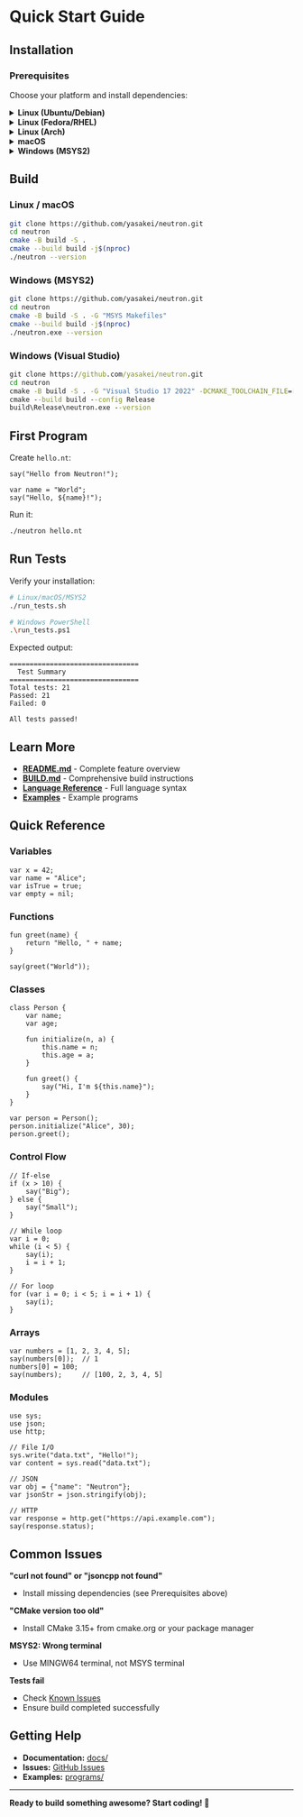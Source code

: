 # Quick Start Guide

## Installation

### Prerequisites
Choose your platform and install dependencies:

<details>
<summary><b>Linux (Ubuntu/Debian)</b></summary>

```bash
sudo apt-get update
sudo apt-get install build-essential cmake pkg-config libcurl4-openssl-dev libjsoncpp-dev
```
</details>

<details>
<summary><b>Linux (Fedora/RHEL)</b></summary>

```bash
sudo dnf install gcc-c++ cmake pkgconfig libcurl-devel jsoncpp-devel
```
</details>

<details>
<summary><b>Linux (Arch)</b></summary>

```bash
sudo pacman -S base-devel cmake curl jsoncpp
```
</details>

<details>
<summary><b>macOS</b></summary>

```bash
brew install cmake curl jsoncpp
```
</details>

<details>
<summary><b>Windows (MSYS2)</b></summary>

```bash
# In MSYS2 MINGW64 terminal:
pacman -S mingw-w64-x86_64-gcc mingw-w64-x86_64-cmake mingw-w64-x86_64-curl mingw-w64-x86_64-jsoncpp make
```
</details>

## Build

### Linux / macOS
```bash
git clone https://github.com/yasakei/neutron.git
cd neutron
cmake -B build -S .
cmake --build build -j$(nproc)
./neutron --version
```

### Windows (MSYS2)
```bash
git clone https://github.com/yasakei/neutron.git
cd neutron
cmake -B build -S . -G "MSYS Makefiles"
cmake --build build -j$(nproc)
./neutron.exe --version
```

### Windows (Visual Studio)
```cmd
git clone https://github.com/yasakei/neutron.git
cd neutron
cmake -B build -S . -G "Visual Studio 17 2022" -DCMAKE_TOOLCHAIN_FILE=[vcpkg-root]\scripts\buildsystems\vcpkg.cmake
cmake --build build --config Release
build\Release\neutron.exe --version
```

## First Program

Create `hello.nt`:
```neutron
say("Hello from Neutron!");

var name = "World";
say("Hello, ${name}!");
```

Run it:
```bash
./neutron hello.nt
```

## Run Tests

Verify your installation:

```bash
# Linux/macOS/MSYS2
./run_tests.sh

# Windows PowerShell
.\run_tests.ps1
```

Expected output:
```
================================
  Test Summary
================================
Total tests: 21
Passed: 21
Failed: 0

All tests passed!
```

## Learn More

- **[README.md](../README.md)** - Complete feature overview
- **[BUILD.md](BUILD.md)** - Comprehensive build instructions
- **[Language Reference](language_reference.md)** - Full language syntax
- **[Examples](../programs/)** - Example programs

## Quick Reference

### Variables
```neutron
var x = 42;
var name = "Alice";
var isTrue = true;
var empty = nil;
```

### Functions
```neutron
fun greet(name) {
    return "Hello, " + name;
}

say(greet("World"));
```

### Classes
```neutron
class Person {
    var name;
    var age;
    
    fun initialize(n, a) {
        this.name = n;
        this.age = a;
    }
    
    fun greet() {
        say("Hi, I'm ${this.name}");
    }
}

var person = Person();
person.initialize("Alice", 30);
person.greet();
```

### Control Flow
```neutron
// If-else
if (x > 10) {
    say("Big");
} else {
    say("Small");
}

// While loop
var i = 0;
while (i < 5) {
    say(i);
    i = i + 1;
}

// For loop
for (var i = 0; i < 5; i = i + 1) {
    say(i);
}
```

### Arrays
```neutron
var numbers = [1, 2, 3, 4, 5];
say(numbers[0]);  // 1
numbers[0] = 100;
say(numbers);     // [100, 2, 3, 4, 5]
```

### Modules
```neutron
use sys;
use json;
use http;

// File I/O
sys.write("data.txt", "Hello!");
var content = sys.read("data.txt");

// JSON
var obj = {"name": "Neutron"};
var jsonStr = json.stringify(obj);

// HTTP
var response = http.get("https://api.example.com");
say(response.status);
```

## Common Issues

**"curl not found" or "jsoncpp not found"**
- Install missing dependencies (see Prerequisites above)

**"CMake version too old"**
- Install CMake 3.15+ from cmake.org or your package manager

**MSYS2: Wrong terminal**
- Use MINGW64 terminal, not MSYS terminal

**Tests fail**
- Check [Known Issues](known_issues.md)
- Ensure build completed successfully

## Getting Help

- **Documentation:** [docs/](../docs/)
- **Issues:** [GitHub Issues](https://github.com/yasakei/neutron/issues)
- **Examples:** [programs/](../programs/)

---

**Ready to build something awesome? Start coding! 🚀**
